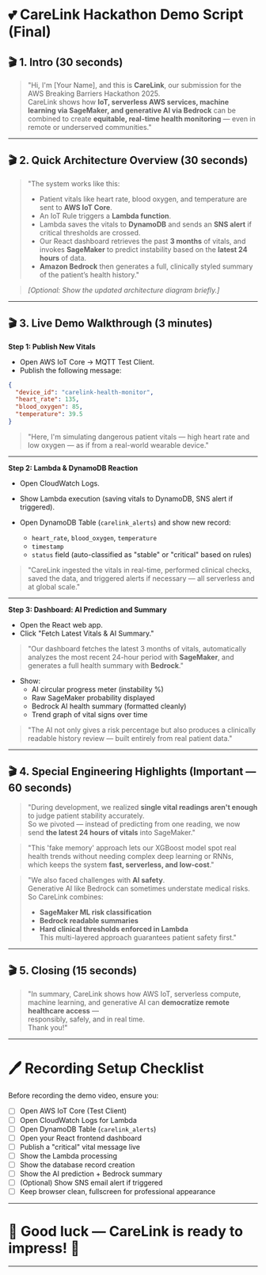 # 💕 CareLink Hackathon Demo Script (Final)

## 🎬 1. Intro (30 seconds)

> "Hi, I'm [Your Name], and this is **CareLink**, our submission for the AWS Breaking Barriers Hackathon 2025.  
> CareLink shows how **IoT, serverless AWS services, machine learning via SageMaker, and generative AI via Bedrock** can be combined to create **equitable, real-time health monitoring** — even in remote or underserved communities."

---

## 🎬 2. Quick Architecture Overview (30 seconds)

> "The system works like this:  
> - Patient vitals like heart rate, blood oxygen, and temperature are sent to **AWS IoT Core**.  
> - An IoT Rule triggers a **Lambda function**.  
> - Lambda saves the vitals to **DynamoDB** and sends an **SNS alert** if critical thresholds are crossed.  
> - Our React dashboard retrieves the past **3 months** of vitals, and invokes **SageMaker** to predict instability based on the **latest 24 hours** of data.  
> - **Amazon Bedrock** then generates a full, clinically styled summary of the patient’s health history."

> *[Optional: Show the updated architecture diagram briefly.]*

---

## 🎬 3. Live Demo Walkthrough (3 minutes)

**Step 1: Publish New Vitals**

- Open AWS IoT Core → MQTT Test Client.
- Publish the following message:

```json
{
  "device_id": "carelink-health-monitor",
  "heart_rate": 135,
  "blood_oxygen": 85,
  "temperature": 39.5
}
```

> "Here, I'm simulating dangerous patient vitals — high heart rate and low oxygen — as if from a real-world wearable device."

---

**Step 2: Lambda & DynamoDB Reaction**

- Open CloudWatch Logs.
- Show Lambda execution (saving vitals to DynamoDB, SNS alert if triggered).

- Open DynamoDB Table (`carelink_alerts`) and show new record:
  - `heart_rate`, `blood_oxygen`, `temperature`
  - `timestamp`
  - `status` field (auto-classified as "stable" or "critical" based on rules)

> "CareLink ingested the vitals in real-time, performed clinical checks, saved the data, and triggered alerts if necessary — all serverless and at global scale."

---

**Step 3: Dashboard: AI Prediction and Summary**

- Open the React web app.
- Click "Fetch Latest Vitals & AI Summary."

> "Our dashboard fetches the latest 3 months of vitals, automatically analyzes the most recent 24-hour period with **SageMaker**, and generates a full health summary with **Bedrock**."

- Show:
  - AI circular progress meter (instability %)
  - Raw SageMaker probability displayed
  - Bedrock AI health summary (formatted cleanly)
  - Trend graph of vital signs over time

> "The AI not only gives a risk percentage but also produces a clinically readable history review — built entirely from real patient data."

---

## 🎬 4. Special Engineering Highlights (Important — 60 seconds)

> "During development, we realized **single vital readings aren't enough** to judge patient stability accurately.  
> So we pivoted — instead of predicting from one reading, we now send **the latest 24 hours of vitals** into SageMaker."

> "This 'fake memory' approach lets our XGBoost model spot real health trends without needing complex deep learning or RNNs,  
> which keeps the system **fast, serverless, and low-cost**."

> "We also faced challenges with **AI safety**.  
> Generative AI like Bedrock can sometimes understate medical risks.  
> So CareLink combines:  
> - **SageMaker ML risk classification**  
> - **Bedrock readable summaries**  
> - **Hard clinical thresholds enforced in Lambda**  
> This multi-layered approach guarantees patient safety first."

---

## 🎬 5. Closing (15 seconds)

> "In summary, CareLink shows how AWS IoT, serverless compute, machine learning, and generative AI can **democratize remote healthcare access** —  
> responsibly, safely, and in real time.  
> Thank you!"

---

# 🖊️ Recording Setup Checklist

Before recording the demo video, ensure you:

- [ ] Open AWS IoT Core (Test Client)
- [ ] Open CloudWatch Logs for Lambda
- [ ] Open DynamoDB Table (`carelink_alerts`)
- [ ] Open your React frontend dashboard
- [ ] Publish a "critical" vital message live
- [ ] Show the Lambda processing
- [ ] Show the database record creation
- [ ] Show the AI prediction + Bedrock summary
- [ ] (Optional) Show SNS email alert if triggered
- [ ] Keep browser clean, fullscreen for professional appearance

---

# 🚀 Good luck — CareLink is ready to impress! 💛

---
